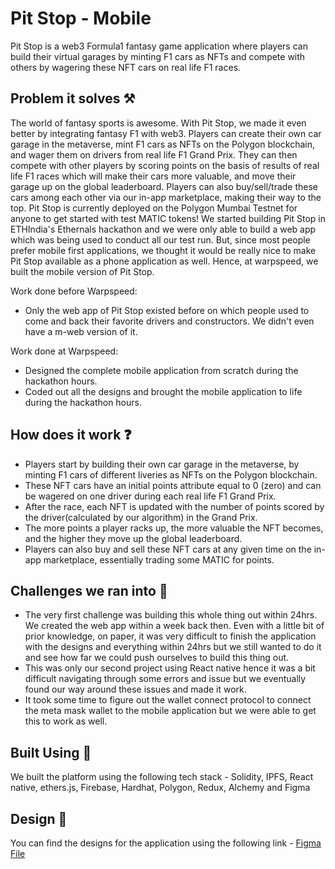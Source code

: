 # Pit Stop - Mobile 
Pit Stop is a web3 Formula1 fantasy game application where players can build their virtual garages by minting F1 cars as NFTs and compete with others by wagering these NFT cars on real life F1 races.

## Problem it solves ⚒
The world of fantasy sports is awesome. With Pit Stop, we made it even better by integrating fantasy F1 with web3. Players can create their own car garage in the metaverse, mint F1 cars as NFTs on the Polygon blockchain, and wager them on drivers from real life F1 Grand Prix. They can then compete with other players by scoring points on the basis of results of real life F1 races which will make their cars more valuable, and move their garage up on the global leaderboard. Players can also buy/sell/trade these cars among each other via our in-app marketplace, making their way to the top. Pit Stop is currently deployed on the Polygon Mumbai Testnet for anyone to get started with test MATIC tokens!
We started building Pit Stop in ETHIndia's Ethernals hackathon and we were only able to build a web app which was being used to conduct all our test run. But, since most people prefer mobile first applications, we thought it would be really nice to make Pit Stop available as a phone application as well. Hence, at warpspeed, we built the mobile version of Pit Stop.

Work done before Warpspeed:
- Only the web app of Pit Stop existed before on which people used to come and back their favorite drivers and constructors. We didn't even have a m-web version of it.

Work done at Warpspeed:
- Designed the complete mobile application from scratch during the hackathon hours.
- Coded out all the designs and brought the mobile application to life during the hackathon hours.

## How does it work ❓
- Players start by building their own car garage in the metaverse, by minting F1 cars of different liveries as NFTs on the Polygon blockchain.
- These NFT cars have an initial points attribute equal to 0 (zero) and can be wagered on one driver during each real life F1 Grand Prix.
- After the race, each NFT is updated with the number of points scored by the driver(calculated by our algorithm) in the Grand Prix.
- The more points a player racks up, the more valuable the NFT becomes, and the higher they move up the global leaderboard.
- Players can also buy and sell these NFT cars at any given time on the in-app marketplace, essentially trading some MATIC for points.

## Challenges we ran into 🔴
- The very first challenge was building this whole thing out within 24hrs. We created the web app within a week back then. Even with a little bit of prior knowledge, on paper, it was very difficult to finish the application with the designs and everything within 24hrs but we still wanted to do it and see how far we could push ourselves to build this thing out.
- This was only our second project using React native hence it was a bit difficult navigating through some errors and issue but we eventually found our way around these issues and made it work.
- It took some time to figure out the wallet connect  protocol to connect the meta mask wallet to the mobile application but we were able to get this to work as well.

## Built Using 🚀
We built the platform using the following tech stack - Solidity, IPFS, React native, ethers.js, Firebase, Hardhat, Polygon, Redux, Alchemy and Figma

## Design 🎨
You can find the designs for the application using the following link - [Figma File](https://www.figma.com/file/4WRAoe3uvrPf9jTRDhlpXe/Pit-Stop?node-id=423%3A13)
